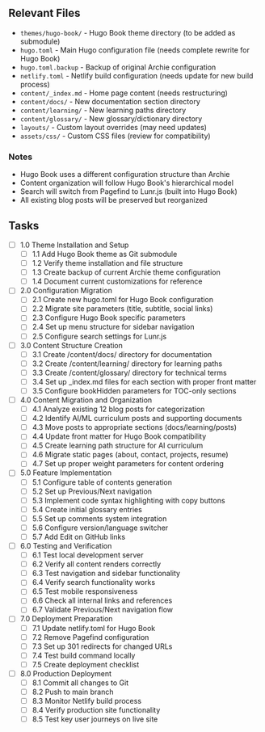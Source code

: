 ## Relevant Files

- `themes/hugo-book/` - Hugo Book theme directory (to be added as submodule)
- `hugo.toml` - Main Hugo configuration file (needs complete rewrite for Hugo Book)
- `hugo.toml.backup` - Backup of original Archie configuration
- `netlify.toml` - Netlify build configuration (needs update for new build process)
- `content/_index.md` - Home page content (needs restructuring)
- `content/docs/` - New documentation section directory
- `content/learning/` - New learning paths directory
- `content/glossary/` - New glossary/dictionary directory
- `layouts/` - Custom layout overrides (may need updates)
- `assets/css/` - Custom CSS files (review for compatibility)

### Notes

- Hugo Book uses a different configuration structure than Archie
- Content organization will follow Hugo Book's hierarchical model
- Search will switch from Pagefind to Lunr.js (built into Hugo Book)
- All existing blog posts will be preserved but reorganized

## Tasks

- [ ] 1.0 Theme Installation and Setup
  - [ ] 1.1 Add Hugo Book theme as Git submodule
  - [ ] 1.2 Verify theme installation and file structure
  - [ ] 1.3 Create backup of current Archie theme configuration
  - [ ] 1.4 Document current customizations for reference

- [ ] 2.0 Configuration Migration
  - [ ] 2.1 Create new hugo.toml for Hugo Book configuration
  - [ ] 2.2 Migrate site parameters (title, subtitle, social links)
  - [ ] 2.3 Configure Hugo Book specific parameters
  - [ ] 2.4 Set up menu structure for sidebar navigation
  - [ ] 2.5 Configure search settings for Lunr.js

- [ ] 3.0 Content Structure Creation
  - [ ] 3.1 Create /content/docs/ directory for documentation
  - [ ] 3.2 Create /content/learning/ directory for learning paths
  - [ ] 3.3 Create /content/glossary/ directory for technical terms
  - [ ] 3.4 Set up _index.md files for each section with proper front matter
  - [ ] 3.5 Configure bookHidden parameters for TOC-only sections

- [ ] 4.0 Content Migration and Organization
  - [ ] 4.1 Analyze existing 12 blog posts for categorization
  - [ ] 4.2 Identify AI/ML curriculum posts and supporting documents
  - [ ] 4.3 Move posts to appropriate sections (docs/learning/posts)
  - [ ] 4.4 Update front matter for Hugo Book compatibility
  - [ ] 4.5 Create learning path structure for AI curriculum
  - [ ] 4.6 Migrate static pages (about, contact, projects, resume)
  - [ ] 4.7 Set up proper weight parameters for content ordering

- [ ] 5.0 Feature Implementation
  - [ ] 5.1 Configure table of contents generation
  - [ ] 5.2 Set up Previous/Next navigation
  - [ ] 5.3 Implement code syntax highlighting with copy buttons
  - [ ] 5.4 Create initial glossary entries
  - [ ] 5.5 Set up comments system integration
  - [ ] 5.6 Configure version/language switcher
  - [ ] 5.7 Add Edit on GitHub links

- [ ] 6.0 Testing and Verification
  - [ ] 6.1 Test local development server
  - [ ] 6.2 Verify all content renders correctly
  - [ ] 6.3 Test navigation and sidebar functionality
  - [ ] 6.4 Verify search functionality works
  - [ ] 6.5 Test mobile responsiveness
  - [ ] 6.6 Check all internal links and references
  - [ ] 6.7 Validate Previous/Next navigation flow

- [ ] 7.0 Deployment Preparation
  - [ ] 7.1 Update netlify.toml for Hugo Book
  - [ ] 7.2 Remove Pagefind configuration
  - [ ] 7.3 Set up 301 redirects for changed URLs
  - [ ] 7.4 Test build command locally
  - [ ] 7.5 Create deployment checklist

- [ ] 8.0 Production Deployment
  - [ ] 8.1 Commit all changes to Git
  - [ ] 8.2 Push to main branch
  - [ ] 8.3 Monitor Netlify build process
  - [ ] 8.4 Verify production site functionality
  - [ ] 8.5 Test key user journeys on live site